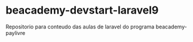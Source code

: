 # beacademy-devstart-laravel9
Repositorio para conteudo das aulas de laravel do programa beacademy- paylivre
